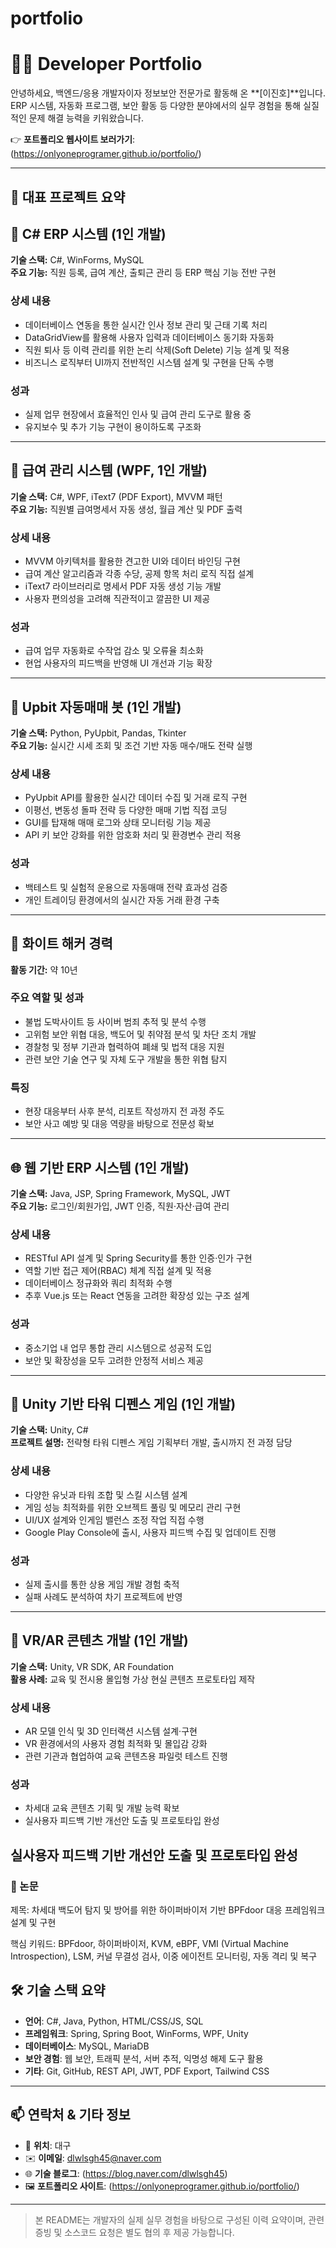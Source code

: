 # portfolio
# 🧑‍💻 Developer Portfolio

안녕하세요, 백엔드/응용 개발자이자 정보보안 전문가로 활동해 온 **[이진호]**입니다.  
ERP 시스템, 자동화 프로그램, 보안 활동 등 다양한 분야에서의 실무 경험을 통해 실질적인 문제 해결 능력을 키워왔습니다.

👉 **포트폴리오 웹사이트 보러가기**: (https://onlyoneprogramer.github.io/portfolio/)

---

## 📌 대표 프로젝트 요약
## 💼 C# ERP 시스템 (1인 개발)
**기술 스택:** C#, WinForms, MySQL  
**주요 기능:** 직원 등록, 급여 계산, 출퇴근 관리 등 ERP 핵심 기능 전반 구현

### 상세 내용
- 데이터베이스 연동을 통한 실시간 인사 정보 관리 및 근태 기록 처리  
- DataGridView를 활용해 사용자 입력과 데이터베이스 동기화 자동화  
- 직원 퇴사 등 이력 관리를 위한 논리 삭제(Soft Delete) 기능 설계 및 적용  
- 비즈니스 로직부터 UI까지 전반적인 시스템 설계 및 구현을 단독 수행  

### 성과
- 실제 업무 현장에서 효율적인 인사 및 급여 관리 도구로 활용 중  
- 유지보수 및 추가 기능 구현이 용이하도록 구조화  

---

## 🧾 급여 관리 시스템 (WPF, 1인 개발)
**기술 스택:** C#, WPF, iText7 (PDF Export), MVVM 패턴  
**주요 기능:** 직원별 급여명세서 자동 생성, 월급 계산 및 PDF 출력  

### 상세 내용
- MVVM 아키텍처를 활용한 견고한 UI와 데이터 바인딩 구현  
- 급여 계산 알고리즘과 각종 수당, 공제 항목 처리 로직 직접 설계  
- iText7 라이브러리로 명세서 PDF 자동 생성 기능 개발  
- 사용자 편의성을 고려해 직관적이고 깔끔한 UI 제공  

### 성과
- 급여 업무 자동화로 수작업 감소 및 오류율 최소화  
- 현업 사용자의 피드백을 반영해 UI 개선과 기능 확장  

---

## 🤖 Upbit 자동매매 봇 (1인 개발)
**기술 스택:** Python, PyUpbit, Pandas, Tkinter  
**주요 기능:** 실시간 시세 조회 및 조건 기반 자동 매수/매도 전략 실행  

### 상세 내용
- PyUpbit API를 활용한 실시간 데이터 수집 및 거래 로직 구현  
- 이평선, 변동성 돌파 전략 등 다양한 매매 기법 직접 코딩  
- GUI를 탑재해 매매 로그와 상태 모니터링 기능 제공  
- API 키 보안 강화를 위한 암호화 처리 및 환경변수 관리 적용  

### 성과
- 백테스트 및 실험적 운용으로 자동매매 전략 효과성 검증  
- 개인 트레이딩 환경에서의 실시간 자동 거래 환경 구축  

---

## 🧠 화이트 해커 경력
**활동 기간:** 약 10년  

### 주요 역할 및 성과
- 불법 도박사이트 등 사이버 범죄 추적 및 분석 수행  
- 고위험 보안 위협 대응, 백도어 및 취약점 분석 및 차단 조치 개발  
- 경찰청 및 정부 기관과 협력하여 폐쇄 및 법적 대응 지원  
- 관련 보안 기술 연구 및 자체 도구 개발을 통한 위협 탐지  

### 특징
- 현장 대응부터 사후 분석, 리포트 작성까지 전 과정 주도  
- 보안 사고 예방 및 대응 역량을 바탕으로 전문성 확보  

---

## 🌐 웹 기반 ERP 시스템 (1인 개발)
**기술 스택:** Java, JSP, Spring Framework, MySQL, JWT  
**주요 기능:** 로그인/회원가입, JWT 인증, 직원·자산·급여 관리  

### 상세 내용
- RESTful API 설계 및 Spring Security를 통한 인증·인가 구현  
- 역할 기반 접근 제어(RBAC) 체계 직접 설계 및 적용  
- 데이터베이스 정규화와 쿼리 최적화 수행  
- 추후 Vue.js 또는 React 연동을 고려한 확장성 있는 구조 설계  

### 성과
- 중소기업 내 업무 통합 관리 시스템으로 성공적 도입  
- 보안 및 확장성을 모두 고려한 안정적 서비스 제공  

---

## 🧱 Unity 기반 타워 디펜스 게임 (1인 개발)
**기술 스택:** Unity, C#  
**프로젝트 설명:** 전략형 타워 디펜스 게임 기획부터 개발, 출시까지 전 과정 담당  

### 상세 내용
- 다양한 유닛과 타워 조합 및 스킬 시스템 설계  
- 게임 성능 최적화를 위한 오브젝트 풀링 및 메모리 관리 구현  
- UI/UX 설계와 인게임 밸런스 조정 작업 직접 수행  
- Google Play Console에 출시, 사용자 피드백 수집 및 업데이트 진행  

### 성과
- 실제 출시를 통한 상용 게임 개발 경험 축적  
- 실패 사례도 분석하여 차기 프로젝트에 반영  

---

## 🧊 VR/AR 콘텐츠 개발 (1인 개발)
**기술 스택:** Unity, VR SDK, AR Foundation  
**활용 사례:** 교육 및 전시용 몰입형 가상 현실 콘텐츠 프로토타입 제작  

### 상세 내용
- AR 모델 인식 및 3D 인터랙션 시스템 설계·구현  
- VR 환경에서의 사용자 경험 최적화 및 몰입감 강화  
- 관련 기관과 협업하여 교육 콘텐츠용 파일럿 테스트 진행  

### 성과
- 차세대 교육 콘텐츠 기획 및 개발 능력 확보  
- 실사용자 피드백 기반 개선안 도출 및 프로토타입 완성  


실사용자 피드백 기반 개선안 도출 및 프로토타입 완성
---

### 📄 논문
제목:
차세대 백도어 탐지 및 방어를 위한 하이퍼바이저 기반 BPFdoor 대응 프레임워크 설계 및 구현

핵심 키워드:
BPFdoor, 하이퍼바이저, KVM, eBPF, VMI (Virtual Machine Introspection), LSM, 커널 무결성 검사, 이중 에이전트 모니터링, 자동 격리 및 복구

## 🛠 기술 스택 요약

- **언어**: C#, Java, Python, HTML/CSS/JS, SQL
- **프레임워크**: Spring, Spring Boot, WinForms, WPF, Unity
- **데이터베이스**: MySQL, MariaDB
- **보안 경험**: 웹 보안, 트래픽 분석, 서버 추적, 익명성 해제 도구 활용
- **기타**: Git, GitHub, REST API, JWT, PDF Export, Tailwind CSS

---

## 📫 연락처 & 기타 정보

- 📍 **위치**: 대구
- ✉️ **이메일**: dlwlsgh45@naver.com
- 🌐 **기술 블로그**: (https://blog.naver.com/dlwlsgh45)
- 🖼️ **포트폴리오 사이트**: (https://onlyoneprogramer.github.io/portfolio/)

---

> 본 README는 개발자의 실제 실무 경험을 바탕으로 구성된 이력 요약이며, 관련 증빙 및 소스코드 요청은 별도 협의 후 제공 가능합니다.
